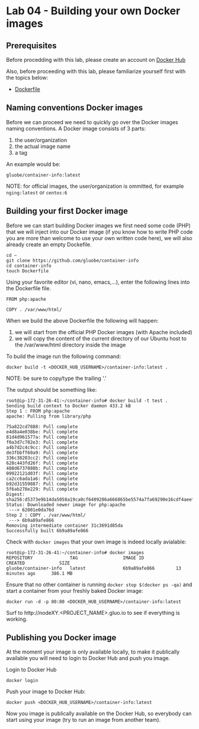 # Lab 04 - Building your own Docker images

## Prerequisites

Before procedding with this lab, please create an account on [Docker Hub](https://hub.docker.com/)

Also, before proceeding with this lab, please familiarize yourself first with the topics below:

* [Dockerfile](https://docs.docker.com/engine/reference/builder/)

## Naming conventions Docker images

Before we can proceed we need to quickly go over the Docker images naming conventions.  A Docker image consists of 3 parts:

1. the user/organization
2. the actual image name
3. a tag

An example would be:

```
gluobe/container-info:latest
```

NOTE: for official images, the user/organization is ommitted, for example `nging:latest` or `centos:6`

## Building your first Docker image

Before we can start building Docker images we first need some code (PHP) that we will inject into our Docker image (if you know how to write PHP code you are more than welcome to use your own written code here), we will also already create an empty Dockefile.

```
cd ~
git clone https://github.com/gluobe/container-info
cd container-info
touch Dockerfile
```

Using your favorite editor (vi, nano, emacs,...), enter the following lines into the Dockerfile file.

```
FROM php:apache

COPY . /var/www/html/
```

When we build the above Dockerfile the following will happen:
1. we will start from the official PHP Docker images (with Apache included)
2. we will copy the content of the current directory of our Ubuntu host to the /var/www/html directory inside the image

To build the image run the following command:

```
docker build -t <DOCKER_HUB_USERNAME>/container-info:latest .
```

NOTE: be sure to copy/type the trailing '.'

The output should be something like:

```
root@ip-172-31-26-41:~/container-info# docker build -t test .
Sending build context to Docker daemon 433.2 kB
Step 1 : FROM php:apache
apache: Pulling from library/php

75a822cd7888: Pull complete
e4d8a4e038be: Pull complete
81d4d961577a: Pull complete
f0a3d7c702e3: Pull complete
a4b7d2c4c9cc: Pull complete
de3fbbff60a9: Pull complete
336c38203cc2: Pull complete
628c443fd26f: Pull complete
488d6737080b: Pull complete
09922121d03f: Pull complete
ca2cc6ada1a6: Pull complete
b92d31559887: Pull complete
5f6ab278e229: Pull complete
Digest: sha256:d5373e9b14da5058a19ca0cf6409286a666865be5574a7fa69290e16cdf4aeef
Status: Downloaded newer image for php:apache
 ---> 62001e0da76d
Step 2 : COPY . /var/www/html/
 ---> 6b9a89afe866
Removing intermediate container 31c3691d85da
Successfully built 6b9a89afe866
```

Check with `docker images` that your own image is indeed locally avialable:

```
root@ip-172-31-26-41:~/container-info# docker images
REPOSITORY              TAG                 IMAGE ID            CREATED             SIZE
gluobe/container-info   latest              6b9a89afe866        13 minutes ago      386.1 MB
```

Ensure that no other container is running `docker stop $(docker ps -qa)` and start a container from your freshly baked Docker image:

```
docker run -d -p 80:80 <DOCKER_HUB_USERNAME>/container-info:latest
```

Surf to http://nodeXY.<PROJECT_NAME>.gluo.io to see if everything is working.

## Publishing you Docker image

At the moment your image is only available locally, to make it publically available you will need to login to Docker Hub and push you image.

Login to Docker Hub

```
docker login
```

Push your image to Docker Hub:

```
docker push <DOCKER_HUB_USERNAME>/container-info:latest
```

Now you image is publically available on the Docker Hub, so everybody can start using your image (try to run an image from another team).
